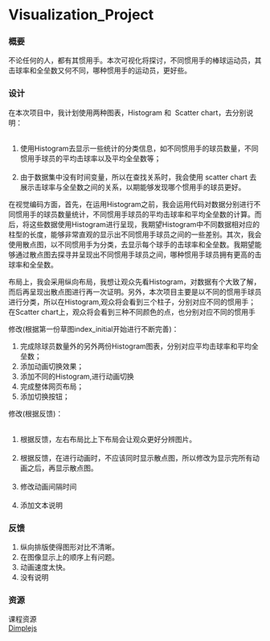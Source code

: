# Visualization_Project
<h3>概要</h3>  
<p>不论任何的人，都有其惯用手。本次可视化将探讨，不同惯用手的棒球运动员，其击球率和全垒数又何不同，哪种惯用手的运动员，更好些。</p>   
<h3>设计</h3>      
<p>在本次项目中，我计划使用两种图表，Histogram 和  Scatter chart，去分别说明：
<ol>
  <li>使用Histogram去显示一些统计的分类信息，如不同惯用手的球员数量，不同惯用手球员的平均击球率以及平均全垒数等；</li>
  <li>由于数据集中没有时间变量，所以在查找关系时，我会使用 scatter chart 去展示击球率与全垒数之间的关系，以期能够发现哪个惯用手的球员更好。</li>
</ol></p>
<p>
在视觉编码方面，首先，在运用Histogram之前，我会运用代码对数据分别进行不同惯用手的球员数量统计，不同惯用手球员的平均击球率和平均全垒数的计算。而后，将这些数据使用Histogram进行呈现，我期望Histogram中不同数据相对应的柱型的长度，能够非常直观的显示出不同惯用手球员之间的一些差别。其次，我会使用散点图，以不同惯用手为分类，去显示每个球手的击球率和全垒数。我期望能够通过散点图去探寻并呈现出不同惯用手球员之间，哪种惯用手球员拥有更高的击球率和全垒数。
</p>
<p>布局上，我会采用纵向布局，我想让观众先看Histogram，对数据有个大致了解，而后再呈现出散点图进行再一次证明。另外，本次项目主要是以不同的惯用手球员进行分类，所以在Histogram,观众将会看到三个柱子，分别对应不同的惯用手；在Scatter chart上，观众将会看到三种不同颜色的点，也分别对应不同的惯用手</p>
<span>修改(根据第一份草图index_initial开始进行不断完善)：</span>
   <ol>
      <li>完成除球员数量外的另外两份Histogram图表，分别对应平均击球率和平均全垒数；</li>
      <li>添加动画切换效果；</li>
      <li>添加不同的Histogram,进行动画切换</li>
      <li>完成整体网页布局；</li>
      <li>添加切换按钮；</li>
   </ol>
<span>修改(根据反馈)：</span>
<ol>
  <li>根据反馈，左右布局比上下布局会让观众更好分辨图片。</li>
  <li>根据反馈，在进行动画时，不应该同时显示散点图，所以修改为显示完所有动画之后，再显示散点图。</li>
  <li>修改动画间隔时间</li>
  <li>添加文本说明</li>
</ol>
<h3>反馈</h3>
<ol>
  <li>纵向排版使得图形对比不清晰。</li>
  <li>在图像显示上的顺序上有问题。</li>
  <li>动画速度太快。</li>
 <li>没有说明</li>
</ol>  
<h3>资源</h3>    
课程资源<br><a href="http://dimplejs.org/">Dimplejs</a>
  
